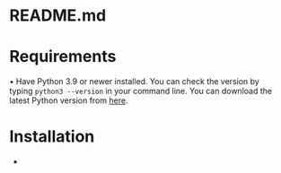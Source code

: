 # README.md

# Requirements

• Have Python 3.9 or newer installed. You can check the version by typing `python3 --version` in your command line. You can download the latest Python version from [here](https://www.python.org/downloads/).

# Installation

-